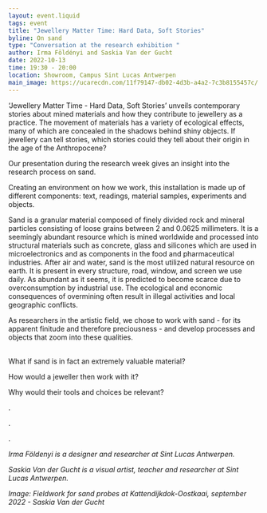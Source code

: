 ```yaml
---
layout: event.liquid
tags: event
title: "Jewellery Matter Time: Hard Data, Soft Stories"
byline: On sand
type: "Conversation at the research exhibition "
author: Irma Földényi and Saskia Van der Gucht
date: 2022-10-13
time: 19:30 - 20:00
location: Showroom, Campus Sint Lucas Antwerpen
main_image: https://ucarecdn.com/11f79147-db02-4d3b-a4a2-7c3b8155457c/
---
```

‘Jewellery Matter Time - Hard Data, Soft Stories’ unveils contemporary stories about mined materials and how they contribute to jewellery as a practice. The movement of materials has a variety of ecological effects, many of which are concealed in the shadows behind shiny objects. If jewellery can tell stories, which stories could they tell about their origin in the age of the Anthropocene? 

Our presentation during the research week gives an insight into the research process on sand.

Creating an environment on how we work, this installation is made up of different components: text, readings, material samples, experiments and objects.

Sand is a granular material composed of finely divided rock and mineral particles consisting of loose grains between 2 and 0.0625 millimeters. It is a seemingly abundant resource which is mined worldwide and processed into structural materials such as concrete, glass and silicones which are used in microelectronics and as components in the food and pharmaceutical industries. After air and water, sand is the most utilized natural resource on earth. It is present in every structure, road, window, and screen we use daily. As abundant as it seems, it is predicted to become scarce due to overconsumption by industrial use. The ecological and economic consequences of overmining often result in illegal activities and local geographic conflicts.

As researchers in the artistic field, we chose to work with sand - for its apparent finitude and therefore preciousness - and develop processes and objects that zoom into these qualities. 

 \
What if sand is in fact an extremely valuable material? 

How would a jeweller then work with it? 

Why would their tools and choices be relevant?

.

.

.

*Irma Földenyi is a designer and researcher at Sint Lucas Antwerpen.*

*Saskia Van der Gucht is a visual artist, teacher and researcher at Sint Lucas Antwerpen.*

*Image: Fieldwork for sand probes at Kattendijkdok-Oostkaai, september 2022 - Saskia Van der Gucht*